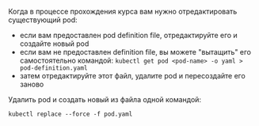 Когда в процессе прохождения курса вам нужно отредактировать существующий pod:

- если вам предоставлен pod definition file, отредактируйте его и создайте новый pod
- если вам не предоставлен definition file, вы можете "вытащить" его самостоятельно командой:
  `kubectl get pod <pod-name> -o yaml > pod-definition.yaml`
- затем отредактируйте этот файл, удалите pod и пересоздайте его заново

Удалить pod и создать новый из файла одной командой:

`kubectl replace --force -f pod.yaml`